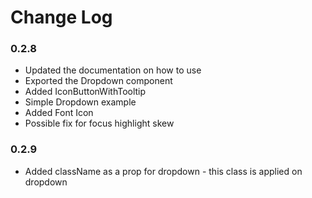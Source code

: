 # Change Log

### 0.2.8
* Updated the documentation on how to use
* Exported the Dropdown component
* Added IconButtonWithTooltip
* Simple Dropdown example
* Added Font Icon
* Possible fix for focus highlight skew

### 0.2.9
* Added className as a prop for dropdown - this class is applied on dropdown
